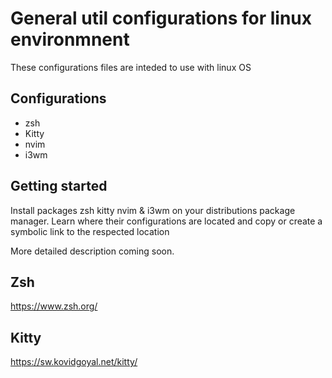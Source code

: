 # General util configurations for linux environmnent

These configurations files are inteded to use with linux OS


## Configurations
- zsh
- Kitty
- nvim
- i3wm

## Getting started

Install packages zsh kitty nvim & i3wm on your distributions package manager. Learn where their configurations are located and copy or create a symbolic link to the respected location

More detailed description coming soon.



## Zsh

https://www.zsh.org/

## Kitty

https://sw.kovidgoyal.net/kitty/
